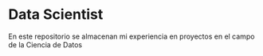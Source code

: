 # Data Scientist
En este repositorio se almacenan mi experiencia en proyectos en el campo de la Ciencia de Datos 
